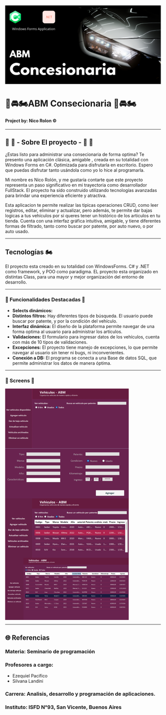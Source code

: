 ![Portada](https://github.com/Nico9934/Abm_vehiculos/blob/master/Abm_vehiculos_parcial_seminario/src/HeroGithubAbm.png)
# 🚗​🚘​​🏍️​ ABM Consecionaria ​🚗​🚘​​🏍️​

####  Project by: Nico Rolon ©️

***

## ​​🛵 ​🚌 - Sobre El proyecto - ​🚌​​ 🛵
¿Estas listo para administrar una consecionaria de forma optima? Te presento una aplicación clásica, amigable , creada en su totalidad con Windows Forms en C#. Optimizada para disfrutarla en escritorio. Espero que puedas disfrutar tanto usándola como yo lo hice al programarla.

Mi nombre es Nico Rolón, y me gustaría contarte que este proyecto representa un paso significativo en mi trayectoria como desarrollador FullStack.
El proyecto ha sido construido utilizando tecnologías avanzadas para brindar una experiencia eficiente y atractiva.

Esta aplicacion te permite realizar las tipicas operaciones CRUD, como leer registros, editar, eliminar y actualizar, pero además, te permite dar bajas logicas a tus vehículos por si queres
tener un histórico de los articulos en tu tienda. Cuenta con una interfaz gráfica intuitiva, amigable, y tiene diferentes formas de filtrado, tanto como buscar por patente, por auto nuevo, o por auto usado. 

***

##  Tecnologías 🏍️

El proyecto esta creado en su totalidad con WindowsForms. C# y .NET como framework, y POO como paradigma. EL proyecto esta organizado en distintas Class, para una mayor y mejor organización del entorno de desarrollo.

***

### 🛵 Funcionalidades Destacadas 🛵

- **Selects dinámicos:**
- **Distintos filtros:** Hay diferentes tipos de búsqueda. El usuario puede buscar por patente, y por la condición del vehículo. 
- **Interfaz dinámica:** El diseño de la plataforma permite navegar de una forma optima al usuario para administrar los artículos. 
- **Validaciones:** El formulario para ingresar datos de los vehículos, cuenta con más de 10 tipos de validaciones. 
- **Excepciones:** El proyecto tiene manejo de excepciones, lo que permite navegar al usuario sin tener ni bugs, ni inconvenientes.
- **Conexión a DB:** El programa se conecta a una Base de datos SQL, que permite administrar los datos de manera óptima. 

***
### 🛵 Screens 🛵
<div style="display: flex; flex-wrap: wrap;">
  <img src="https://github.com/Nico9934/Abm_vehiculos/blob/master/Abm_vehiculos_parcial_seminario/src/Screen-1.png" width="400">
  <img src="https://github.com/Nico9934/Abm_vehiculos/blob/master/Abm_vehiculos_parcial_seminario/src/Screen-2.png" width="400">
  <img src="https://github.com/Nico9934/Abm_vehiculos/blob/master/Abm_vehiculos_parcial_seminario/src/Screen-3.png" width="400">
  <img src="https://github.com/Nico9934/Abm_vehiculos/blob/master/Abm_vehiculos_parcial_seminario/src/Screen-4.png" width="400">
</div>
 
  
 

***


## 🌐 Referencias
### Materia: Seminario de programación 
### Profesores a cargo: 
  - Ezequiel Pacifico
  - Silvana Landini
### Carrera: Analisis, desarrollo y programación de aplicaciones. 
### Instituto: ISFD N°93, San Vicente, Buenos Aires
